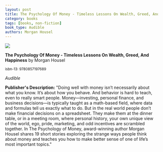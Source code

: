 ```yaml
---
layout: post
title: The Psychology Of Money - Timeless Lessons On Wealth, Greed, And Happiness
category: books
tags: [books, non-fiction]
book_type: Audible
authors: Morgan Housel
---
```


<img src="http://books.google.com/books/content?id=P_xcEAAAQBAJ&printsec=frontcover&img=1&zoom=1&source=gbs_api"/>

**The Psychology Of Money - Timeless Lessons On Wealth, Greed, And Happiness** by Morgan Housel

<sup>isbn-13: 9780857197689</sup>

*Audible*

**Publisher's Description:**
"Doing well with money isn’t necessarily about what you know. It’s about how
you behave. And behavior is hard to teach, even to really smart people.
Money—investing, personal finance, and business decisions—is typically
taught as a math-based field, where data and formulas tell us exactly what
to do. But in the real world people don’t make financial decisions on a
spreadsheet. They make them at the dinner table, or in a meeting room,
where personal history, your own unique view of the world, ego, pride,
marketing, and odd incentives are scrambled together. In The Psychology of
Money, award-winning author Morgan Housel shares 19 short stories exploring
the strange ways people think about money and teaches you how to make
better sense of one of life’s most important topics."
